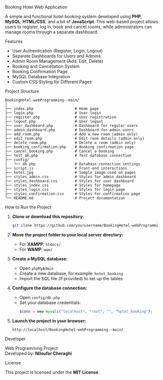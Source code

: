Booking Hotel Web Application

A simple and functional hotel booking system developed using **PHP**, **MySQL**, **HTML/CSS**, and a bit of **JavaScript**. This web-based project allows users to register, log in, book and cancel rooms, while administrators can manage rooms through a separate dashboard.

Features

-  User Authentication (Register, Login, Logout)
-  Separate Dashboards for Users and Admins
-  Admin Room Management (Add, Edit, Delete)
-  Booking and Cancellation System
-  Booking Confirmation Page
-  MySQL Database Integration
-  Custom CSS Styling for Different Pages

Project Structure

```
BookingHotel-webProgramming--main/
│
├── index.php                   # Home page
├── login.php                   # User login
├── register.php                # User registration
├── logout.php                  # User logout
├── user_dashboard.php          # Dashboard for regular users
├── admin_dashboard.php         # Dashboard for admin users
├── add_room.php                # Add a new room (admin only)
├── edit_room.php               # Edit room details (admin only)
├── delete_room.php             # Delete a room (admin only)
├── booking_confirmation.php    # Booking confirmation page
├── cancel_booking.php          # Cancel a booking
├── test_db.php                 # Test database connection
├── config/
│   └── db.php                  # Database connection settings
├── script.js                   # Front-end interactions
├── hotel.jpg                   # Sample image used on pages
├── styles_admin.css            # Styles for admin dashboard
├── styles_dashboard.css        # Styles for user dashboard
├── styles_index.css            # Styles for homepage
├── styles_login.css            # Styles for login page
├── styles_confirmation.css     # Styles for confirmation page
└── README.md                   # Project documentation
```

How to Run the Project

1. **Clone or download this repository:**
   ```bash
   git clone https://github.com/yourusername/BookingHotel-webProgramming--main.git
   ```

2. **Move the project folder to your local server directory:**
   - For **XAMPP**: `htdocs/`
   - For **WAMP**: `www/`

3. **Create a MySQL database:**
   - Open `phpMyAdmin`
   - Create a new database, for example: `hotel_booking`
   - Import the SQL file (if provided) to set up the tables

4. **Configure the database connection:**
   - Open `config/db.php`
   - Set your database credentials:
     ```php
     $conn = new mysqli("localhost", "root", "", "hotel_booking");
     ```

5. **Launch the project in your browser:**
   ```
   http://localhost/BookingHotel-webProgramming--main/
   ```


Developer

Web Programming Project  
Developed by: **Niloufar Cheraghi**

License

This project is licensed under the **MIT License**. 
